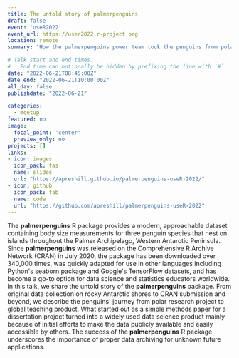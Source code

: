```yaml
---
title: The untold story of palmerpenguins
draft: false
event: 'useR2022'
event_url: https://user2022.r-project.org
location: remote
summary: "How the palmerpenguins power team took the penguins from polar research project to global teaching product."

# Talk start and end times.
#   End time can optionally be hidden by prefixing the line with `#`.
date: "2022-06-21T08:45:00Z"
date_end: "2022-06-21T10:00:00Z"
all_day: false
publishdate: "2022-06-21"

categories:
  - meetup
featured: no
image:
  focal_point: 'center'
  preview_only: no
projects: []
links:
- icon: images
  icon_pack: fas
  name: slides
  url: "https://apreshill.github.io/palmerpenguins-useR-2022/"
- icon: github
  icon_pack: fab
  name: code
  url: "https://github.com/apreshill/palmerpenguins-useR-2022"
---
```


The **palmerpenguins** R package provides a modern, approachable dataset containing body size measurements for three penguin species that nest on islands throughout the Palmer Archipelago, Western Antarctic Peninsula. Since **palmerpenguins** was released on the Comprehensive R Archive Network (CRAN) in July 2020, the package has been downloaded over 340,000 times, was quickly adapted for use in other languages including Python's seaborn package and Google's TensorFlow datasets, and has become a go-to option for data science and statistics educators worldwide. In this talk, we share the untold story of the **palmerpenguins** package. From original data collection on rocky Antarctic shores to CRAN submission and beyond, we describe the penguins' journey from polar research project to global teaching product. What started out as a simple methods paper for a dissertation project turned into a widely used data science product mainly because of initial efforts to make the data publicly available and easily accessible by others. The success of the **palmerpenguins** R package underscores the importance of proper data archiving for unknown future applications.
